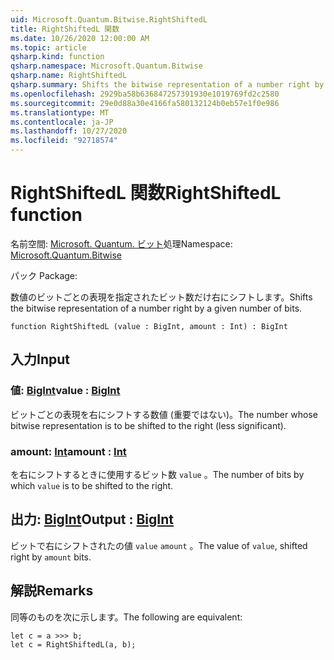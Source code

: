 ```yaml
---
uid: Microsoft.Quantum.Bitwise.RightShiftedL
title: RightShiftedL 関数
ms.date: 10/26/2020 12:00:00 AM
ms.topic: article
qsharp.kind: function
qsharp.namespace: Microsoft.Quantum.Bitwise
qsharp.name: RightShiftedL
qsharp.summary: Shifts the bitwise representation of a number right by a given number of bits.
ms.openlocfilehash: 2929ba58b636847257391930e1019769fd2c2580
ms.sourcegitcommit: 29e0d88a30e4166fa580132124b0eb57e1f0e986
ms.translationtype: MT
ms.contentlocale: ja-JP
ms.lasthandoff: 10/27/2020
ms.locfileid: "92718574"
---
```

# <a name="rightshiftedl-function"></a><span data-ttu-id="bede6-102">RightShiftedL 関数</span><span class="sxs-lookup"><span data-stu-id="bede6-102">RightShiftedL function</span></span>

<span data-ttu-id="bede6-103">名前空間: [Microsoft. Quantum. ビット](xref:Microsoft.Quantum.Bitwise)処理</span><span class="sxs-lookup"><span data-stu-id="bede6-103">Namespace: [Microsoft.Quantum.Bitwise](xref:Microsoft.Quantum.Bitwise)</span></span>

<span data-ttu-id="bede6-104">パック [](https://nuget.org/packages/)</span><span class="sxs-lookup"><span data-stu-id="bede6-104">Package: [](https://nuget.org/packages/)</span></span>


<span data-ttu-id="bede6-105">数値のビットごとの表現を指定されたビット数だけ右にシフトします。</span><span class="sxs-lookup"><span data-stu-id="bede6-105">Shifts the bitwise representation of a number right by a given number of bits.</span></span>

```qsharp
function RightShiftedL (value : BigInt, amount : Int) : BigInt
```


## <a name="input"></a><span data-ttu-id="bede6-106">入力</span><span class="sxs-lookup"><span data-stu-id="bede6-106">Input</span></span>

### <a name="value--bigint"></a><span data-ttu-id="bede6-107">値: [BigInt](xref:microsoft.quantum.lang-ref.bigint)</span><span class="sxs-lookup"><span data-stu-id="bede6-107">value : [BigInt](xref:microsoft.quantum.lang-ref.bigint)</span></span>

<span data-ttu-id="bede6-108">ビットごとの表現を右にシフトする数値 (重要ではない)。</span><span class="sxs-lookup"><span data-stu-id="bede6-108">The number whose bitwise representation is to be shifted to the right (less significant).</span></span>


### <a name="amount--int"></a><span data-ttu-id="bede6-109">amount: [Int](xref:microsoft.quantum.lang-ref.int)</span><span class="sxs-lookup"><span data-stu-id="bede6-109">amount : [Int](xref:microsoft.quantum.lang-ref.int)</span></span>

<span data-ttu-id="bede6-110">を右にシフトするときに使用するビット数 `value` 。</span><span class="sxs-lookup"><span data-stu-id="bede6-110">The number of bits by which `value` is to be shifted to the right.</span></span>



## <a name="output--bigint"></a><span data-ttu-id="bede6-111">出力: [BigInt](xref:microsoft.quantum.lang-ref.bigint)</span><span class="sxs-lookup"><span data-stu-id="bede6-111">Output : [BigInt](xref:microsoft.quantum.lang-ref.bigint)</span></span>

<span data-ttu-id="bede6-112">ビットで右にシフトされたの値 `value` `amount` 。</span><span class="sxs-lookup"><span data-stu-id="bede6-112">The value of `value`, shifted right by `amount` bits.</span></span>

## <a name="remarks"></a><span data-ttu-id="bede6-113">解説</span><span class="sxs-lookup"><span data-stu-id="bede6-113">Remarks</span></span>

<span data-ttu-id="bede6-114">同等のものを次に示します。</span><span class="sxs-lookup"><span data-stu-id="bede6-114">The following are equivalent:</span></span>

```Q#
let c = a >>> b;
let c = RightShiftedL(a, b);
```